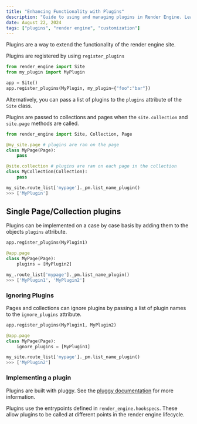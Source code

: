 ```yaml
---
title: "Enhancing Functionality with Plugins"
description: "Guide to using and managing plugins in Render Engine. Learn how to register plugins, apply them to pages and collections, and exclude specific plugins."
date: August 22, 2024
tags: ["plugins", "render engine", "customization"]
---
```

Plugins are a way to extend the functionality of the render engine site.

Plugins are registered by using `register_plugins`

```python
from render_engine import Site
from my_plugin import MyPlugin

app = Site()
app.register_plugins(MyPlugin, my_plugin={"foo":"bar"})
```

Alternatively, you can pass a list of plugins to the `plugins` attribute of the `Site` class.

Plugins are passed to collections and pages when the `site.collection` and `site.page` methods are called.

```python
from render_engine import Site, Collection, Page

@my_site.page # plugins are ran on the page
class MyPage(Page):
    pass

@site.collection # plugins are ran on each page in the collection
class MyCollection(Collection):
    pass

my_site.route_list['mypage']._pm.list_name_plugin()
>>> ['MyPlugin']
```

## Single Page/Collection plugins

Plugins can be implemented on a case by case basis by adding them to the objects `plugins` attribute.

```python
app.register_plugins(MyPlugin1)

@app.page
class MyPage(Page):
    plugins = [MyPlugin2]

my_.route_list['mypage']._pm.list_name_plugin()
>>> ['MyPlugin1', 'MyPlugin2']

```

### Ignoring Plugins

Pages and collections can ignore plugins by passing a list of plugin names to the `ignore_plugins` attribute.

```python
app.register_plugins(MyPlugin1, MyPlugin2)

@app.page
class MyPage(Page):
    ignore_plugins = [MyPlugin1]

my_site.route_list['mypage']._pm.list_name_plugin()
>>> ['MyPlugin2']
```

### Implementing a plugin

Plugins are built with pluggy. See the [pluggy documentation](https://pluggy.readthedocs.io/en/latest/#) for more information.

Plugins use the entrypoints defined in `render_engine.hookspecs`. These allow plugins to be called at different points in the render engine lifecycle.
